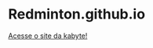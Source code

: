 # Redminton.github.io



<a href src="[redminton.github.io/kabyte](https://redminton.github.io/)" >Acesse o site da kabyte!</a>

